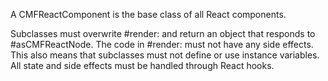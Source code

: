 A CMFReactComponent is the base class of all React components.

Subclasses must overwrite #render: and return an object that responds to #asCMFReactNode. The code in #render: must not have any side effects. This also means that subclasses must not define or use instance variables. All state and side effects must be handled through React hooks.